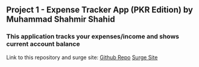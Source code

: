 ## Project 1 - Expense Tracker App (PKR Edition) by Muhammad Shahmir Shahid
### This application tracks your expenses/income and shows current account balance

Link to this repository and surge site:
[Github Repo](https://github.com/shahmir92/Bootcamp-Project1-ExpenseTracker)
[Surge Site](http://bootcamp-shahmir-project1.surge.sh/)

